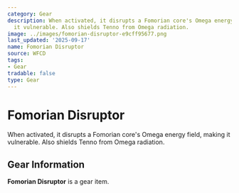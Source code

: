 ```yaml
---
category: Gear
description: When activated, it disrupts a Fomorian core's Omega energy field, making
  it vulnerable. Also shields Tenno from Omega radiation.
image: ../images/fomorian-disruptor-e9cff95677.png
last_updated: '2025-09-17'
name: Fomorian Disruptor
source: WFCD
tags:
- Gear
tradable: false
type: Gear
---
```


# Fomorian Disruptor

When activated, it disrupts a Fomorian core's Omega energy field, making it vulnerable. Also shields Tenno from Omega radiation.

## Gear Information

**Fomorian Disruptor** is a gear item.

